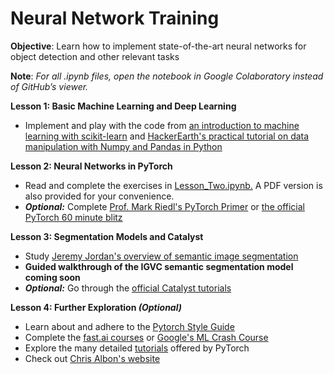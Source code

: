 # Neural Network Training

**Objective**: Learn how to implement state-of-the-art neural networks for object detection and other relevant tasks 

**Note**: *For all .ipynb files, open the notebook in Google Colaboratory instead of GitHub’s viewer.*

**Lesson 1: Basic Machine Learning and Deep Learning**
+ Implement and play with the code from [an introduction to machine learning with scikit-learn](https://scikit-learn.org/stable/tutorial/basic/tutorial.html) and [HackerEarth's practical tutorial on data manipulation with Numpy and Pandas in Python
](https://www.hackerearth.com/practice/machine-learning/data-manipulation-visualisation-r-python/tutorial-data-manipulation-numpy-pandas-python/tutorial/)

**Lesson 2: Neural Networks in PyTorch**
+ Read and complete the exercises in [Lesson_Two.ipynb.](https://github.com/RoboJackets/nn-training/blob/master/Lesson_Two.ipynb) A PDF version is also provided for your convenience. 
+ ***Optional:*** Complete [Prof. Mark Riedl's PyTorch Primer](https://colab.research.google.com/drive/1DgkVmi6GksWOByhYVQpyUB4Rk3PUq0Cp) or [the official PyTorch 60 minute blitz](https://pytorch.org/tutorials/beginner/deep_learning_60min_blitz.html)

**Lesson 3: Segmentation Models and Catalyst**
+ Study [Jeremy Jordan's overview of semantic image segmentation](https://www.jeremyjordan.me/semantic-segmentation/)
+ **Guided walkthrough of the IGVC semantic segmentation model coming soon**
+ ***Optional:*** Go through the [official Catalyst tutorials](https://github.com/catalyst-team/catalyst)

**Lesson 4: Further Exploration *(Optional)***
+ Learn about and adhere to the [Pytorch Style Guide](https://github.com/IgorSusmelj/pytorch-styleguide)
+ Complete the [fast.ai courses](https://www.fast.ai/) or [Google's ML Crash Course](https://developers.google.com/machine-learning/crash-course)
+ Explore the many detailed [tutorials](https://pytorch.org/tutorials/) offered by PyTorch
+ Check out [Chris Albon's website](https://chrisalbon.com/)

